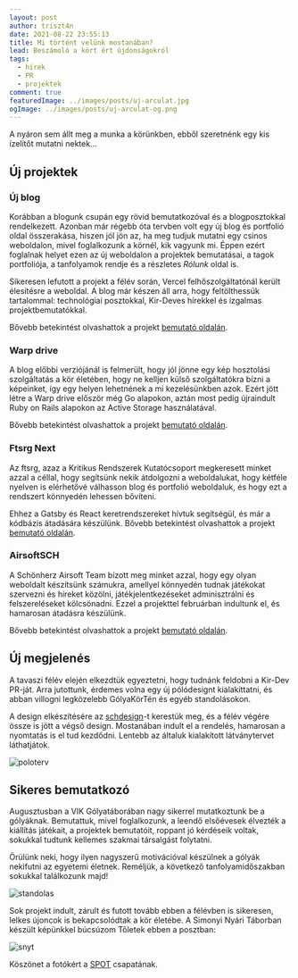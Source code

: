 ```yaml
---
layout: post
author: triszt4n
date: 2021-08-22 23:55:13
title: Mi történt velünk mostanában?
lead: Beszámoló a kört ért újdonságokról
tags:
  - hírek
  - PR
  - projektek
comment: true
featuredImage: ../images/posts/uj-arculat.jpg
ogImage: ../images/posts/uj-arculat-og.png
---
```


A nyáron sem állt meg a munka a körünkben, ebből szeretnénk egy kis ízelítőt mutatni nektek...

## Új projektek

### Új blog

Korábban a blogunk csupán egy rövid bemutatkozóval és a blogposztokkal rendelkezett. Azonban már régebb óta tervben volt egy új blog és portfolió oldal összerakása, hiszen jól jön az, ha meg tudjuk mutatni egy csinos weboldalon, mivel foglalkozunk a körnél, kik vagyunk mi. Éppen ezért foglalnak helyet ezen az új weboldalon a projektek bemutatásai, a tagok portfoliója, a tanfolyamok rendje és a részletes _Rólunk_ oldal is.

Sikeresen lefutott a projekt a félév során, Vercel felhőszolgáltatónál került élesítésre a weboldal. A blog már készen áll arra, hogy feltölthessük tartalommal: technológiai posztokkal, Kir-Deves hírekkel és izgalmas projektbemutatókkal.

Bővebb betekintést olvashattok a projekt [bemutató oldalán](/project/blog-next).

### Warp drive

A blog előbbi verziójánál is felmerült, hogy jól jönne egy kép hosztolási szolgáltatás a kör életében, hogy ne kelljen külső szolgáltatókra bízni a képeinket, így egy helyen lehetnének a mi kezelésünkben azok. Ezért jött létre a Warp drive először még Go alapokon, aztán most pedig újraindult Ruby on Rails alapokon az Active Storage használatával.

Bővebb betekintést olvashattok a projekt [bemutató oldalán](/project/warp-next).

### Ftsrg Next

Az ftsrg, azaz a Kritikus Rendszerek Kutatócsoport megkeresett minket azzal a céllal, hogy segítsünk nekik átdolgozni a weboldalukat, hogy kétféle nyelven is elérhetővé válhasson blog és portfolió weboldaluk, és hogy ezt a rendszert könnyedén lehessen bővíteni.

Ehhez a Gatsby és React keretrendszereket hívtuk segítségül, és már a kódbázis átadására készülünk. Bővebb betekintést olvashattok a projekt [bemutató oldalán](/project/ftsrg-next).

### AirsoftSCH

A Schönherz Airsoft Team bízott meg minket azzal, hogy egy olyan weboldalt készítsünk számukra, amellyel könnyedén tudnak játékokat szervezni és híreket közölni, játékjelentkezéseket adminisztrálni és felszereléseket kölcsönadni. Ezzel a projekttel februárban indultunk el, és hamarosan átadásra készülünk.

Bővebb betekintést olvashattok a projekt [bemutató oldalán](/project/airsoft).

## Új megjelenés

A tavaszi félév elején elkezdtük egyeztetni, hogy tudnánk feldobni a Kir-Dev PR-ját. Arra jutottunk, érdemes volna egy új pólódesignt kialakíttatni, és abban villogni legközelebb GólyaKörTén és egyéb standolásokon.

A design elkészítésére az [schdesign](schdesign.hu)-t kerestük meg, és a félév végére össze is jött a végső design. Mostanában indult el a rendelés, hamarosan a nyomtatás is el tud kezdődni. Lentebb az általuk kialakított látványtervet láthatjátok.

![poloterv](https://warp.kir-dev.sch.bme.hu/img/blobs/redirect/eyJfcmFpbHMiOnsibWVzc2FnZSI6IkJBaHBDZz09IiwiZXhwIjpudWxsLCJwdXIiOiJibG9iX2lkIn19--ddf987fccff2f62b8f00b24e1c52d7b743489f98/kirdev_mockup.png)

## Sikeres bemutatkozó

Augusztusban a VIK Gólyatáborában nagy sikerrel mutatkoztunk be a gólyáknak. Bemutattuk, mivel foglalkozunk, a leendő elsőévesek élvezték a kiállítás játékait, a projektek bemutatóit, roppant jó kérdéseik voltak, sokukkal tudtunk kellemes szakmai társalgást folytatni.

Örülünk neki, hogy ilyen nagyszerű motivációval készülnek a gólyák nekifutni az egyetemi életnek. Reméljük, a következő tanfolyamidőszakban sokukkal találkozunk majd!

![standolas](https://warp.kir-dev.sch.bme.hu/img/blobs/redirect/eyJfcmFpbHMiOnsibWVzc2FnZSI6IkJBaHBDUT09IiwiZXhwIjpudWxsLCJwdXIiOiJibG9iX2lkIn19--278668d7c14e082c2921e599742295eb0292f74f/20210814_145833_vince.jpg)

Sok projekt indult, zárult és futott tovább ebben a félévben is sikeresen, lelkes újoncok is bekapcsolódtak a kör életébe. A Simonyi Nyári Táborban készült képünkkel búcsúzom Tőletek ebben a posztban:

![snyt](https://warp.kir-dev.sch.bme.hu/img/blobs/redirect/eyJfcmFpbHMiOnsibWVzc2FnZSI6IkJBaHBDQT09IiwiZXhwIjpudWxsLCJwdXIiOiJibG9iX2lkIn19--219692dc85b16c4d08e17aef4d357312b8c14aa8/20210718_095824_talli.jpg)

Köszönet a fotókért a [SPOT](https://spot.sch.bme.hu/) csapatának.
